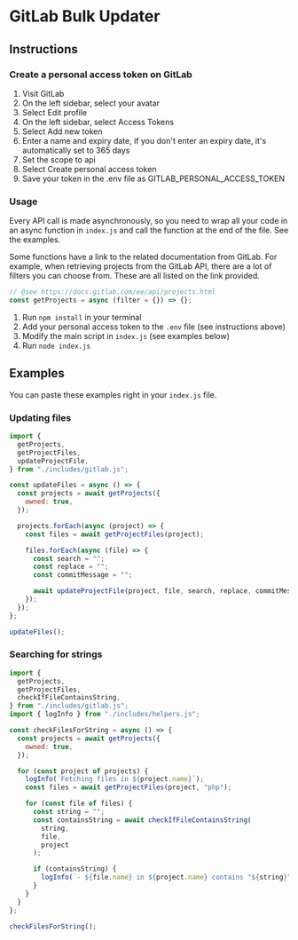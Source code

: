 # GitLab Bulk Updater

## Instructions

### Create a personal access token on GitLab

1. Visit GitLab
2. On the left sidebar, select your avatar
3. Select Edit profile
4. On the left sidebar, select Access Tokens
5. Select Add new token
6. Enter a name and expiry date, if you don't enter an expiry date, it's automatically set to 365 days
7. Set the scope to api
8. Select Create personal access token
9. Save your token in the .env file as GITLAB_PERSONAL_ACCESS_TOKEN

### Usage

Every API call is made asynchronously, so you need to wrap all your code in an async function in `index.js` and call the function at the end of the file. See the examples.

Some functions have a link to the related documentation from GitLab. For example, when retrieving projects from the GitLab API, there are a lot of filters you can choose from. These are all listed on the link provided.

```js
// @see https://docs.gitlab.com/ee/api/projects.html
const getProjects = async (filter = {}) => {};
```

1. Run `npm install` in your terminal
2. Add your personal access token to the `.env` file (see instructions above)
3. Modify the main script in `index.js` (see examples below)
4. Run `node index.js`

## Examples

You can paste these examples right in your `index.js` file.

### Updating files

```js
import {
  getProjects,
  getProjectFiles,
  updateProjectFile,
} from "./includes/gitlab.js";

const updateFiles = async () => {
  const projects = await getProjects({
    owned: true,
  });

  projects.forEach(async (project) => {
    const files = await getProjectFiles(project);

    files.forEach(async (file) => {
      const search = "";
      const replace = "";
      const commitMessage = "";

      await updateProjectFile(project, file, search, replace, commitMessage);
    });
  });
};

updateFiles();
```

### Searching for strings

```js
import {
  getProjects,
  getProjectFiles,
  checkIfFileContainsString,
} from "./includes/gitlab.js";
import { logInfo } from "./includes/helpers.js";

const checkFilesForString = async () => {
  const projects = await getProjects({
    owned: true,
  });

  for (const project of projects) {
    logInfo(`Fetching files in ${project.name}`);
    const files = await getProjectFiles(project, "php");

    for (const file of files) {
      const string = "";
      const containsString = await checkIfFileContainsString(
        string,
        file,
        project
      );

      if (containsString) {
        logInfo(`- ${file.name} in ${project.name} contains "${string}"`);
      }
    }
  }
};

checkFilesForString();
```
